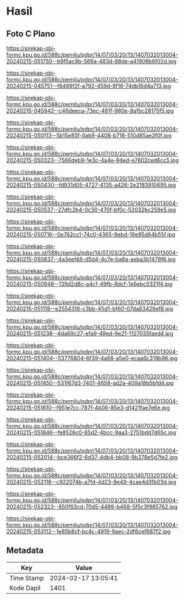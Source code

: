 # Hasil

## Foto C Plano

https://sirekap-obj-formc.kpu.go.id/588c/pemilu/pdpr/14/07/03/20/13/1407032013004-20240215-051750--b9f5ac9b-566a-483d-88de-a41906b6f02d.jpg

https://sirekap-obj-formc.kpu.go.id/588c/pemilu/pdpr/14/07/03/20/13/1407032013004-20240215-045751--f8499f2f-a792-459d-8f16-74db16d4a713.jpg

https://sirekap-obj-formc.kpu.go.id/588c/pemilu/pdpr/14/07/03/20/13/1407032013004-20240215-045942--c46deeca-73ec-481f-980e-8afbc28175f5.jpg

https://sirekap-obj-formc.kpu.go.id/588c/pemilu/pdpr/14/07/03/20/13/1407032013004-20240215-050113--5b15e85f-0ab9-4408-b718-510d85ae2f0f.jpg

https://sirekap-obj-formc.kpu.go.id/588c/pemilu/pdpr/14/07/03/20/13/1407032013004-20240215-050323--7566deb9-1e3c-4a4e-94ed-e7802ced6cc5.jpg

https://sirekap-obj-formc.kpu.go.id/588c/pemilu/pdpr/14/07/03/20/13/1407032013004-20240215-050430--fd931d05-4727-4135-a426-2e2183910695.jpg

https://sirekap-obj-formc.kpu.go.id/588c/pemilu/pdpr/14/07/03/20/13/1407032013004-20240215-050537--27dfc2b4-0c30-470f-bf0c-52032bc259e5.jpg

https://sirekap-obj-formc.kpu.go.id/588c/pemilu/pdpr/14/07/03/20/13/1407032013004-20240215-050716--0e762cc1-74c0-4365-9ebd-19e95d64b55f.jpg

https://sirekap-obj-formc.kpu.go.id/588c/pemilu/pdpr/14/07/03/20/13/1407032013004-20240215-050837--4a3eef48-d5d4-4c7e-ba8a-aeba3b1478f6.jpg

https://sirekap-obj-formc.kpu.go.id/588c/pemilu/pdpr/14/07/03/20/13/1407032013004-20240215-050948--139d2d8c-a4cf-49fb-8dcf-1e6ebc0321f4.jpg

https://sirekap-obj-formc.kpu.go.id/588c/pemilu/pdpr/14/07/03/20/13/1407032013004-20240215-051118--e2554316-c3bb-45d1-bf60-07da83429ef8.jpg

https://sirekap-obj-formc.kpu.go.id/588c/pemilu/pdpr/14/07/03/20/13/1407032013004-20240215-051238--4da69c27-efa9-49ed-9e21-1127035faed4.jpg

https://sirekap-obj-formc.kpu.go.id/588c/pemilu/pdpr/14/07/03/20/13/1407032013004-20240215-051404--53776804-6f39-4a68-a5e0-ecaa6c319b96.jpg

https://sirekap-obj-formc.kpu.go.id/588c/pemilu/pdpr/14/07/03/20/13/1407032013004-20240215-051450--531f67d3-7401-4658-ad2a-409a18b5b1d4.jpg

https://sirekap-obj-formc.kpu.go.id/588c/pemilu/pdpr/14/07/03/20/13/1407032013004-20240215-051610--f951e7cc-787f-4b06-85e3-d1421fae7e6e.jpg

https://sirekap-obj-formc.kpu.go.id/588c/pemilu/pdpr/14/07/03/20/13/1407032013004-20240215-051846--fe8526c0-65d2-4bcc-9aa3-2751bdd7d65c.jpg

https://sirekap-obj-formc.kpu.go.id/588c/pemilu/pdpr/14/07/03/20/13/1407032013004-20240215-052014--bce366f2-6d37-4db4-bb08-9b378e5d7fe2.jpg

https://sirekap-obj-formc.kpu.go.id/588c/pemilu/pdpr/14/07/03/20/13/1407032013004-20240215-052118--c922074b-a7fd-4d23-8e49-4cae4d3fb03d.jpg

https://sirekap-obj-formc.kpu.go.id/588c/pemilu/pdpr/14/07/03/20/13/1407032013004-20240215-052323--850f83cd-70d5-4499-b468-5f5c3f985762.jpg

https://sirekap-obj-formc.kpu.go.id/588c/pemilu/pdpr/14/07/03/20/13/1407032013004-20240215-053112--1e85b8cf-bc4c-4919-9aec-2df6cef687f2.jpg


## Metadata

| Key        | Value               |
| ---------- | ------------------- |
| Time Stamp | 2024-02-17 13:05:41 |
| Kode Dapil | 1401                |



